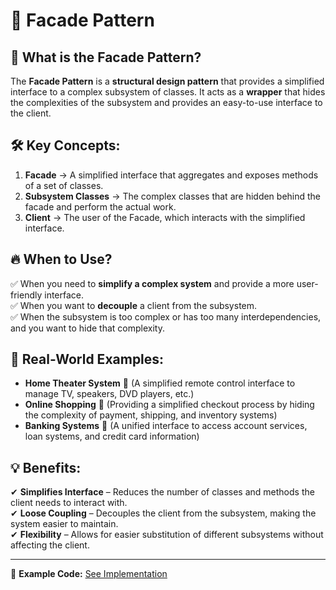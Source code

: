 # 🎨 Facade Pattern

## 📌 What is the Facade Pattern?

The **Facade Pattern** is a **structural design pattern** that provides a simplified interface to a complex subsystem of
classes. It acts as a **wrapper** that hides the complexities of the subsystem and provides an easy-to-use interface to
the client.

## 🛠️ Key Concepts:

1. **Facade** → A simplified interface that aggregates and exposes methods of a set of classes.
2. **Subsystem Classes** → The complex classes that are hidden behind the facade and perform the actual work.
3. **Client** → The user of the Facade, which interacts with the simplified interface.

## 🔥 When to Use?

✅ When you need to **simplify a complex system** and provide a more user-friendly interface.  
✅ When you want to **decouple** a client from the subsystem.  
✅ When the subsystem is too complex or has too many interdependencies, and you want to hide that complexity.

## 🎯 Real-World Examples:

- **Home Theater System** 🎥 (A simplified remote control interface to manage TV, speakers, DVD players, etc.)
- **Online Shopping** 🛒 (Providing a simplified checkout process by hiding the complexity of payment, shipping, and
  inventory systems)
- **Banking Systems** 🏦 (A unified interface to access account services, loan systems, and credit card information)

## 💡 Benefits:

✔ **Simplifies Interface** – Reduces the number of classes and methods the client needs to interact with.  
✔ **Loose Coupling** – Decouples the client from the subsystem, making the system easier to maintain.  
✔ **Flexibility** – Allows for easier substitution of different subsystems without affecting the client.

---

🔗 **Example Code:** [See Implementation](./app.ts) 


